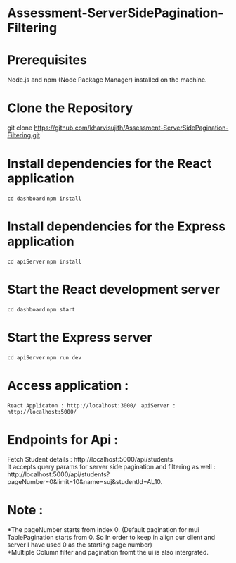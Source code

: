 # Assessment-ServerSidePagination-Filtering
# Prerequisites
Node.js and npm (Node Package Manager) installed on the machine.
# Clone the Repository 
git clone https://github.com/kharvisujith/Assessment-ServerSidePagination-Filtering.git 


  # Install dependencies for the React application
  `cd dashboard`
  `npm install`
  
 # Install dependencies for the Express application
  `cd apiServer`
  `npm install`

 # Start the React development server
  `cd dashboard`
  `npm start`

 # Start the Express server
  `cd apiServer`
  `npm run dev`


# Access application : 
  `React Applicaton : http://localhost:3000/ ` 
  `apiServer : http://localhost:5000/  `

# Endpoints for Api : 
  Fetch Student details  : http://localhost:5000/api/students  
  It accepts query params for server side pagination and filtering as well : http://localhost:5000/api/students?pageNumber=0&limit=10&name=suj&studentId=AL10.
  
# Note : 
*The pageNumber starts from index 0. (Default pagination for mui TablePagination starts from 0. So In order to keep in align our client and server I have used 0 as the starting page number)  
*Multiple Column filter and pagination fromt the ui is also intergrated.



  


